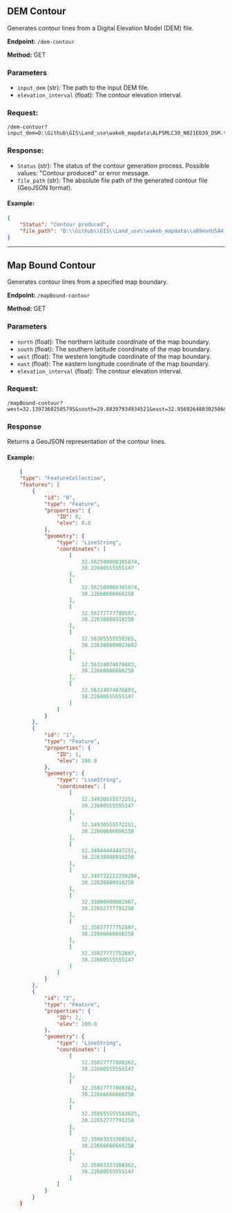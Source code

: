 ## DEM Contour
Generates contour lines from a Digital Elevation Model (DEM) file.

**Endpoint:** `/dem-contour`

**Method:** GET

### Parameters

- `input_dem` (str): The path to the input DEM file.
- `elevation_interval` (float): The contour elevation interval.
### Request:
```
/dem-contour?input_dem=D:\Github\GIS\Land_use\wakeb_mapdata\ALPSMLC30_N021E039_DSM.tif&elevation_interval=100
```
### Response:

- `Status` (str): The status of the contour generation process. Possible values: "Contour produced" or error message.
- `file_path` (str): The absolute file path of the generated contour file (GeoJSON format).

#### Example:
```JSON
{
    "Status": "Contour produced",
    "file_path": "D:\\Github\\GIS\\Land_use\\wakeb_mapdata\\a89evnU5A4.geojson"
}
```
---

## Map Bound Contour

Generates contour lines from a specified map boundary.

**Endpoint:** `/mapBound-contour`

**Method:** GET

### Parameters

- `north` (float): The northern latitude coordinate of the map boundary.
- `south` (float): The southern latitude coordinate of the map boundary.
- `west` (float): The western longitude coordinate of the map boundary.
- `east` (float): The eastern longitude coordinate of the map boundary.
- `elevation_interval` (float): The contour elevation interval.
### Request:
```
/mapBound-contour?west=32.13973602505795&south=29.88397934934521&east=32.956926480302506&north=30.22656908627855&elevation_interval=100
```
### Response

Returns a GeoJSON representation of the contour lines.

#### Example:
```JSON
    {
    "type": "FeatureCollection",
    "features": [
        {
            "id": "0",
            "type": "Feature",
            "properties": {
                "ID": 0,
                "elev": 0.0
            },
            "geometry": {
                "type": "LineString",
                "coordinates": [
                    [
                        32.562500000305874,
                        30.22680555555147
                    ],
                    [
                        32.562500000305874,
                        30.22666666666258
                    ],
                    [
                        32.56277777780587,
                        30.22638888916258
                    ],
                    [
                        32.56305555558365,
                        30.226388889023692
                    ],
                    [
                        32.56324074076883,
                        30.22666666666258
                    ],
                    [
                        32.56324074076883,
                        30.22680555555147
                    ]
                ]
            }
        },
        {
            "id": "1",
            "type": "Feature",
            "properties": {
                "ID": 1,
                "elev": 100.0
            },
            "geometry": {
                "type": "LineString",
                "coordinates": [
                    [
                        32.34930555572251,
                        30.22680555555147
                    ],
                    [
                        32.34930555572251,
                        30.22666666666258
                    ],
                    [
                        32.34944444447251,
                        30.22638888916258
                    ],
                    [
                        32.349722222250286,
                        30.22638888916258
                    ],
                    [
                        32.35000000002807,
                        30.22652777791258
                    ],
                    [
                        32.35027777752807,
                        30.22666666666258
                    ],
                    [
                        32.35027777752807,
                        30.22680555555147
                    ]
                ]
            }
        },
        {
            "id": "2",
            "type": "Feature",
            "properties": {
                "ID": 2,
                "elev": 100.0
            },
            "geometry": {
                "type": "LineString",
                "coordinates": [
                    [
                        32.35027777808362,
                        30.22680555555147
                    ],
                    [
                        32.35027777808362,
                        30.22666666666258
                    ],
                    [
                        32.350555555583625,
                        30.22652777791258
                    ],
                    [
                        32.35083333308362,
                        30.22666666666258
                    ],
                    [
                        32.35083333308362,
                        30.22680555555147
                    ]
                ]   
            }
        }
    }
```


